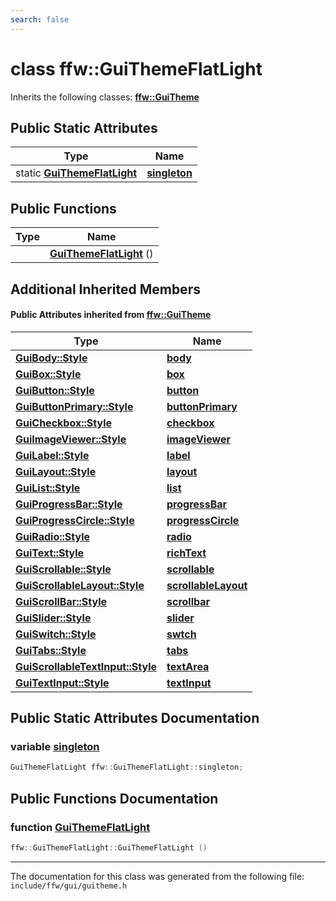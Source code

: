 ```yaml
---
search: false
---
```


# class ffw::GuiThemeFlatLight



Inherits the following classes: **[ffw::GuiTheme](classffw_1_1_gui_theme.md)**

## Public Static Attributes

|Type|Name|
|-----|-----|
|static **[GuiThemeFlatLight](classffw_1_1_gui_theme_flat_light.md)**|[**singleton**](classffw_1_1_gui_theme_flat_light.md#1a5b31d056383c4f06e92b2ba908bd10cd)|


## Public Functions

|Type|Name|
|-----|-----|
||[**GuiThemeFlatLight**](classffw_1_1_gui_theme_flat_light.md#1a8632c521a43c6d29b07e2e7ae48d1863) () |


## Additional Inherited Members

#### Public Attributes inherited from [ffw::GuiTheme](classffw_1_1_gui_theme.md)

|Type|Name|
|-----|-----|
|**[GuiBody::Style](structffw_1_1_gui_body_1_1_style.md)**|[**body**](classffw_1_1_gui_theme.md#1a8af6e846c55d8599f1b2feaf98ee7dcf)|
|**[GuiBox::Style](structffw_1_1_gui_box_1_1_style.md)**|[**box**](classffw_1_1_gui_theme.md#1afa86cde420613795b003299b6bb8dd1a)|
|**[GuiButton::Style](structffw_1_1_gui_button_1_1_style.md)**|[**button**](classffw_1_1_gui_theme.md#1a8e6852f9b9e52091e8c2927531347bbc)|
|**[GuiButtonPrimary::Style](structffw_1_1_gui_button_primary_1_1_style.md)**|[**buttonPrimary**](classffw_1_1_gui_theme.md#1a9c518ff7580c9cfcf28aef3f04d061a3)|
|**[GuiCheckbox::Style](structffw_1_1_gui_checkbox_1_1_style.md)**|[**checkbox**](classffw_1_1_gui_theme.md#1ae1ff5209ab4635fb7ef7dd69c4d147bf)|
|**[GuiImageViewer::Style](structffw_1_1_gui_image_viewer_1_1_style.md)**|[**imageViewer**](classffw_1_1_gui_theme.md#1ac28031566e47c3f3927c76c306ec86f2)|
|**[GuiLabel::Style](structffw_1_1_gui_label_1_1_style.md)**|[**label**](classffw_1_1_gui_theme.md#1a451832c3f5d47a3e93bc8d9d62f55745)|
|**[GuiLayout::Style](structffw_1_1_gui_layout_1_1_style.md)**|[**layout**](classffw_1_1_gui_theme.md#1a224b019166dcc0894a9ad54d35a1ea77)|
|**[GuiList::Style](structffw_1_1_gui_list_1_1_style.md)**|[**list**](classffw_1_1_gui_theme.md#1a5aea529079f88427da2a7fd80fba67fb)|
|**[GuiProgressBar::Style](structffw_1_1_gui_progress_bar_1_1_style.md)**|[**progressBar**](classffw_1_1_gui_theme.md#1a31e47662bb9782915cce3be1afbdb2f3)|
|**[GuiProgressCircle::Style](structffw_1_1_gui_progress_circle_1_1_style.md)**|[**progressCircle**](classffw_1_1_gui_theme.md#1aefa6d59ff58ee207c78d1aee585f37c9)|
|**[GuiRadio::Style](structffw_1_1_gui_radio_1_1_style.md)**|[**radio**](classffw_1_1_gui_theme.md#1a5fc7b89df16344fd4219a01e477e4bf5)|
|**[GuiText::Style](structffw_1_1_gui_text_1_1_style.md)**|[**richText**](classffw_1_1_gui_theme.md#1a78431a1814596a422d639471d1c5fecd)|
|**[GuiScrollable::Style](structffw_1_1_gui_scrollable_1_1_style.md)**|[**scrollable**](classffw_1_1_gui_theme.md#1a533b58c52bb941c597d6bbc89bec1891)|
|**[GuiScrollableLayout::Style](structffw_1_1_gui_scrollable_layout_1_1_style.md)**|[**scrollableLayout**](classffw_1_1_gui_theme.md#1a2e76b2f33ba8712141000f55a3d8bd68)|
|**[GuiScrollBar::Style](structffw_1_1_gui_scroll_bar_1_1_style.md)**|[**scrollbar**](classffw_1_1_gui_theme.md#1af7126c096aa91a9e075fa922e02ad1ae)|
|**[GuiSlider::Style](structffw_1_1_gui_slider_1_1_style.md)**|[**slider**](classffw_1_1_gui_theme.md#1a4f8368f7438b0458383d167bfb4aa9e1)|
|**[GuiSwitch::Style](structffw_1_1_gui_switch_1_1_style.md)**|[**swtch**](classffw_1_1_gui_theme.md#1a02ee079b20f93e40b963bc7562d38679)|
|**[GuiTabs::Style](structffw_1_1_gui_tabs_1_1_style.md)**|[**tabs**](classffw_1_1_gui_theme.md#1aacb2909f844834c782e9a58508eaca7a)|
|**[GuiScrollableTextInput::Style](structffw_1_1_gui_scrollable_text_input_1_1_style.md)**|[**textArea**](classffw_1_1_gui_theme.md#1a03166527d2a7173ad7cda13e7572b9a4)|
|**[GuiTextInput::Style](structffw_1_1_gui_text_input_1_1_style.md)**|[**textInput**](classffw_1_1_gui_theme.md#1a2c0c7215b8a72137b0a40b2f8883caf4)|


## Public Static Attributes Documentation

### variable <a id="1a5b31d056383c4f06e92b2ba908bd10cd" href="#1a5b31d056383c4f06e92b2ba908bd10cd">singleton</a>

```cpp
GuiThemeFlatLight ffw::GuiThemeFlatLight::singleton;
```



## Public Functions Documentation

### function <a id="1a8632c521a43c6d29b07e2e7ae48d1863" href="#1a8632c521a43c6d29b07e2e7ae48d1863">GuiThemeFlatLight</a>

```cpp
ffw::GuiThemeFlatLight::GuiThemeFlatLight ()
```





----------------------------------------
The documentation for this class was generated from the following file: `include/ffw/gui/guitheme.h`
